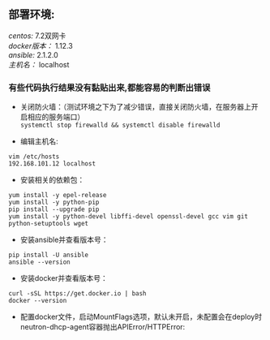 ## 部署环境:  
_centos:_ 7.2双网卡  
_docker版本：_ 1.12.3    
_ansible:_ 2.1.2.0   
_主机名：_ localhost

### 有些代码执行结果没有黏贴出来,都能容易的判断出错误

* 关闭防火墙：（测试环境之下为了减少错误，直接关闭防火墙，在服务器上开启相应的服务端口）   
``systemctl stop firewalld && systemctl disable firewalld``

* 编辑主机名:  
``` 
vim /etc/hosts  
192.168.101.12 localhost  
```

* 安装相关的依赖包：<br>
``` 
yum install -y epel-release 
yum install -y python-pip 
pip install --upgrade pip 
yum install -y python-devel libffi-devel openssl-devel gcc vim git python-setuptools wget 

```

* 安装ansible并查看版本号： <br>
```  
pip install -U ansible     
ansible --version   
```   

* 安装docker并查看版本号： <br>
```   
curl -sSL https://get.docker.io | bash    
docker --version    
```   
* 配置docker文件，启动MountFlags选项，默认未开启，未配置会在deploy时 neutron-dhcp-agent容器抛出APIError/HTTPError:


